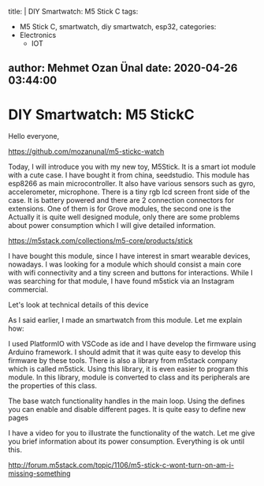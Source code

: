 title: |
  DIY Smartwatch: M5 Stick C
tags:
  - M5 Stick C, smartwatch, diy smartwatch, esp32, 
categories:
  - Electronics
    - IOT

author: Mehmet Ozan Ünal
date: 2020-04-26 03:44:00
---

# DIY Smartwatch: M5 StickC

Hello everyone,


https://github.com/mozanunal/m5-stickc-watch


Today, I will introduce you with my new toy, M5Stick. It is a smart iot module with a cute case. I have bought it from china, seedstudio. This module has esp8266 as main microcontroller. It also have various sensors such as gyro, accelerometer, microphone. There is a tiny rgb lcd screen front side of the case. It is battery powered and there are 2 connection connectors for extensions. One of them is for Grove modules, the second one is the Actually it is quite well designed module, only there are some problems about power consumption which I will give detailed information.

https://m5stack.com/collections/m5-core/products/stick


I have bought this module, since I have interest in smart wearable devices, nowadays. I was looking for a module which should consist a main core with wifi connectivity and a tiny screen and buttons for interactions. While I was searching for that module, I have found m5stick via an Instagram commercial.

Let's look at technical details of this device


As I said earlier, I made an smartwatch from this module. Let me explain how:

I used PlatformIO with VSCode as ide and I have develop the firmware using Arduino framework. I should admit that it was quite easy to develop this firmware by these tools. There is also a library from m5stack company which is called m5stick. Using this library, it is even easier to program this module. In this library, module is converted to class and its peripherals are the properties of this class.


The base watch functionality handles in the main loop. Using the defines you can enable and disable different pages. It is quite easy to define new pages

I have a video for you to illustrate the functionality of the watch. Let me give you brief information about its power consumption. Everything is ok until this.

http://forum.m5stack.com/topic/1106/m5-stick-c-wont-turn-on-am-i-missing-something